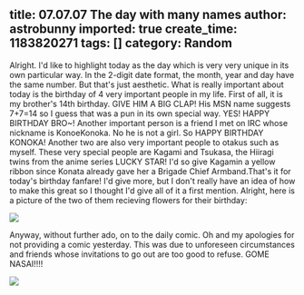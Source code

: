 title: 07.07.07 The day with many names
author: astrobunny
imported: true
create_time: 1183820271
tags: []
category: Random
---
Alright. I'd like to highlight today as the day which is very very unique in its own particular way. In the 2-digit date format, the month, year and day have the same number. But that's just aesthetic. What is really important about today is the birthday of 4 very important people in my life. First of all, it is my brother's 14th birthday. GIVE HIM A BIG CLAP! His MSN name suggests 7+7=14 so I guess that was a pun in its own special way. YES! HAPPY BIRTHDAY BRO~! Another important person is a friend I met on IRC whose nickname is KonoeKonoka. No he is not a girl. So HAPPY BIRTHDAY KONOKA! Another two are also very important people to otakus such as myself. These very special people are Kagami and Tsukasa, the Hiiragi twins from the anime series LUCKY STAR! I'd so give Kagamin a yellow ribbon since Konata already gave her a Brigade Chief Armband.That's it for today's birthday fanfare! I'd give more, but I don't really have an idea of how to make this great so I thought I'd give all of it a first mention. Alright, here is a picture of the two of them recieving flowers for their birthday:  
  
 [![](wp-images/old/albums/comix/hiiragismall.jpg)](/images/wp-images/old/albums/comix/hiiragismall.jpg)  
  
Anyway, without further ado, on to the daily comic. Oh and my apologies for not providing a comic yesterday. This was due to unforeseen circumstances and friends whose invitations to go out are too good to refuse. GOME NASAI!!!!  
  
 [![](wp-images/old/albums/comix/LuckyStar3-2.jpg)](/images/wp-images/old/albums/comix/LuckyStar3-2.jpg)

